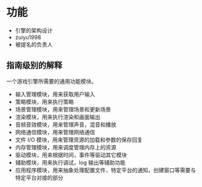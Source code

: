# 功能

- 引擎的架构设计
- zuiyu1998
- 被提名的负责人

## 指南级别的解释

一个游戏引擎所需要的通用功能模块。

- 输入管理模块，用来获取用户输入
- 策略模块，用来执行策略
- 场景管理模块，用来管理场景和更新场景
- 渲染模块，用来执行渲染和画面输出
- 音频音效模块，用来管理声音，混音和播放
- 网络通信模块，用来管理网络通信
- 文件 I/O 模块，用来管理资源的加载和参数的保存回复
- 内存管理模块，用来调度管理内存上的资源
- 驱动模块，用来根据时间，事件等驱动其它模块
- 辅助模块，用来执行调试，log 输出等辅助功能
- 应用程序模块，用来抽象处理配置文件，特定平台的通知，创建窗口等需要与特定平台对接的部分
